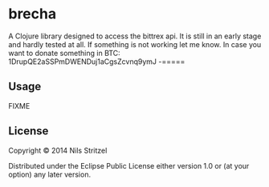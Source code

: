 # brecha

A Clojure library designed to access the bittrex api.
It is still in an early stage and hardly tested at all. If something is not working let me know.
In case you want to donate something in BTC: 1DrupQE2aSSPmDWENDuj1aCgsZcvnq9ymJ
-=====

## Usage

FIXME

## License

Copyright © 2014 Nils Stritzel

Distributed under the Eclipse Public License either version 1.0 or (at
your option) any later version.
